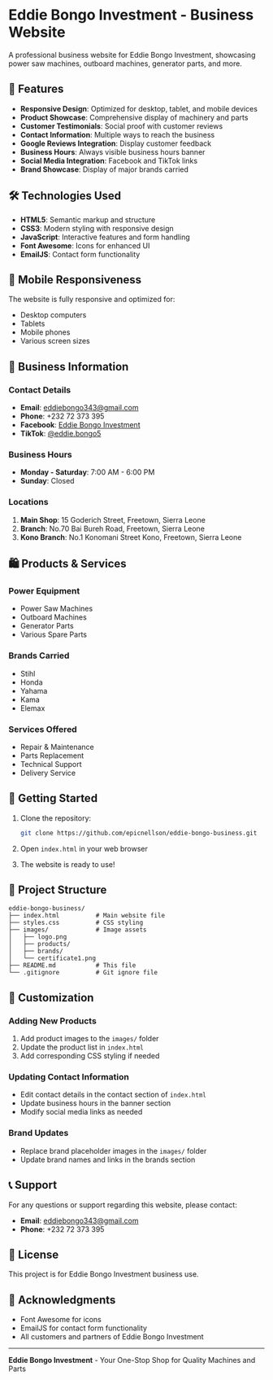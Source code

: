 # Eddie Bongo Investment - Business Website

A professional business website for Eddie Bongo Investment, showcasing power saw machines, outboard machines, generator parts, and more.

## 🌟 Features

- **Responsive Design**: Optimized for desktop, tablet, and mobile devices
- **Product Showcase**: Comprehensive display of machinery and parts
- **Customer Testimonials**: Social proof with customer reviews
- **Contact Information**: Multiple ways to reach the business
- **Google Reviews Integration**: Display customer feedback
- **Business Hours**: Always visible business hours banner
- **Social Media Integration**: Facebook and TikTok links
- **Brand Showcase**: Display of major brands carried

## 🛠️ Technologies Used

- **HTML5**: Semantic markup and structure
- **CSS3**: Modern styling with responsive design
- **JavaScript**: Interactive features and form handling
- **Font Awesome**: Icons for enhanced UI
- **EmailJS**: Contact form functionality

## 📱 Mobile Responsiveness

The website is fully responsive and optimized for:
- Desktop computers
- Tablets
- Mobile phones
- Various screen sizes

## 🏢 Business Information

### Contact Details
- **Email**: eddiebongo343@gmail.com
- **Phone**: +232 72 373 395
- **Facebook**: [Eddie Bongo Investment](https://www.facebook.com/share/1LUQdJzzju/?mibextid=wwXIfr)
- **TikTok**: [@eddie.bongo5](https://www.tiktok.com/@eddie.bongo5)

### Business Hours
- **Monday - Saturday**: 7:00 AM - 6:00 PM
- **Sunday**: Closed

### Locations
1. **Main Shop**: 15 Goderich Street, Freetown, Sierra Leone
2. **Branch**: No.70 Bai Bureh Road, Freetown, Sierra Leone
3. **Kono Branch**: No.1 Konomani Street Kono, Freetown, Sierra Leone

## 🛍️ Products & Services

### Power Equipment
- Power Saw Machines
- Outboard Machines
- Generator Parts
- Various Spare Parts

### Brands Carried
- Stihl
- Honda
- Yahama
- Kama
- Elemax

### Services Offered
- Repair & Maintenance
- Parts Replacement
- Technical Support
- Delivery Service

## 🚀 Getting Started

1. Clone the repository:
   ```bash
   git clone https://github.com/epicnellson/eddie-bongo-business.git
   ```

2. Open `index.html` in your web browser

3. The website is ready to use!

## 📁 Project Structure

```
eddie-bongo-business/
├── index.html          # Main website file
├── styles.css          # CSS styling
├── images/             # Image assets
│   ├── logo.png
│   ├── products/
│   ├── brands/
│   └── certificate1.png
├── README.md           # This file
└── .gitignore          # Git ignore file
```

## 🎨 Customization

### Adding New Products
1. Add product images to the `images/` folder
2. Update the product list in `index.html`
3. Add corresponding CSS styling if needed

### Updating Contact Information
- Edit contact details in the contact section of `index.html`
- Update business hours in the banner section
- Modify social media links as needed

### Brand Updates
- Replace brand placeholder images in the `images/` folder
- Update brand names and links in the brands section

## 📞 Support

For any questions or support regarding this website, please contact:
- **Email**: eddiebongo343@gmail.com
- **Phone**: +232 72 373 395

## 📄 License

This project is for Eddie Bongo Investment business use.

## 🙏 Acknowledgments

- Font Awesome for icons
- EmailJS for contact form functionality
- All customers and partners of Eddie Bongo Investment

---

**Eddie Bongo Investment** - Your One-Stop Shop for Quality Machines and Parts